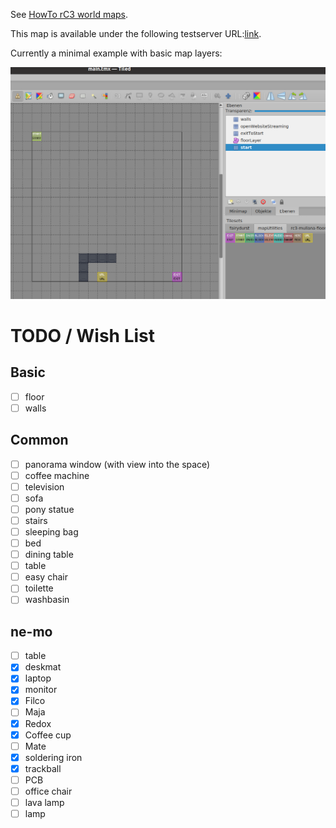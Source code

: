 See [HowTo rC3 world maps](https://howto.rc3.world/maps.html).

This map is available under the following testserver URL:[link](https://play.wa-test.rc3.cccv.de/_/global/ne-mo.github.io/rc3map/main.json).

Currently a minimal example with basic map layers:

![screenshot](screenshot.png)


# TODO / Wish List
## Basic
- [ ] floor
- [ ] walls

## Common
- [ ] panorama window (with view into the space)
- [ ] coffee machine
- [ ] television
- [ ] sofa
- [ ] pony statue
- [ ] stairs
- [ ] sleeping bag
- [ ] bed
- [ ] dining table
- [ ] table
- [ ] easy chair
- [ ] toilette
- [ ] washbasin

## ne-mo
- [ ] table
- [x] deskmat
- [x] laptop
- [x] monitor
- [x] Filco
- [ ] Maja
- [x] Redox
- [x] Coffee cup
- [ ] Mate
- [x] soldering iron
- [x] trackball
- [ ] PCB
- [ ] office chair
- [ ] lava lamp
- [ ] lamp
